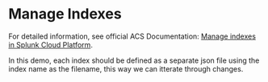 # Manage Indexes

For detailed information, see official ACS Documentation: [Manage indexes in Splunk Cloud Platform](https://docs.splunk.com/Documentation/SplunkCloud/latest/Config/ManageIndexes).

In this demo, each index should be defined as a separate json file using the index name as the filename, this way we can itterate through changes.